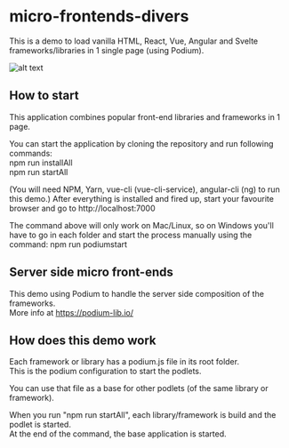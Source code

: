# micro-frontends-divers
This is a demo to load vanilla HTML, React, Vue, Angular and Svelte frameworks/libraries in 1 single page (using Podium).

![alt text](https://www.josdeberdt.be/assets/imgs/other/micro-frontend-screen-02.png "Image of the front-ends on 1 page")

## How to start  
This application combines popular front-end libraries and frameworks in 1 page.  

You can start the application by cloning the repository and run following commands:  
npm run installAll  
npm run startAll  

(You will need NPM, Yarn, vue-cli (vue-cli-service), angular-cli (ng) to run this demo.)
After everything is installed and fired up, start your favourite browser and go to http://localhost:7000 

The command above will only work on Mac/Linux, so on Windows you'll have to go in each folder and start the process manually using the command: npm run podiumstart  

## Server side micro front-ends  
This demo using Podium to handle the server side composition of the frameworks.  
More info at https://podium-lib.io/  

## How does this demo work
Each framework or library has a podium.js file in its root folder.  
This is the podium configuration to start the podlets.  

You can use that file as a base for other podlets (of the same library or framework).  

When you run "npm run startAll", each library/framework is build and the podlet is started.  
At the end of the command, the base application is started.  
